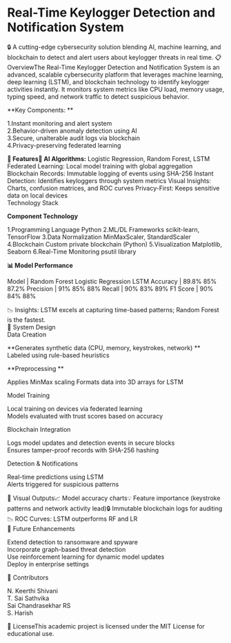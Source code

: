 # Real-Time Keylogger Detection and Notification System

🔒 A cutting-edge cybersecurity solution blending AI, machine learning, and blockchain to detect and alert users about keylogger threats in real time.
📋 OverviewThe Real-Time Keylogger Detection and Notification System is an advanced, scalable cybersecurity platform that leverages machine learning, deep learning (LSTM), and blockchain technology to identify keylogger activities instantly. It monitors system metrics like CPU load, memory usage, typing speed, and network traffic to detect suspicious behavior.

**Key Components:  **

1.Instant monitoring and alert system  
2.Behavior-driven anomaly detection using AI  
3.Secure, unalterable audit logs via blockchain  
4.Privacy-preserving federated learning

**🌟 Features🧠 AI Algorithms:**
Logistic Regression, Random Forest, LSTM
Federated Learning: Local model training with global aggregation
Blockchain Records: Immutable logging of events using SHA-256 
Instant Detection: Identifies keyloggers through system metrics
Visual Insights: Charts, confusion matrices, and ROC curves
Privacy-First: Keeps sensitive data on local devices  
Technology Stack  


**Component Technology**


1.Programming Language Python
2.ML/DL Frameworks scikit-learn, TensorFlow
3.Data Normalization    MinMaxScaler, StandardScaler
4.Blockchain  Custom private blockchain (Python)
5.Visualization Matplotlib, Seaborn
6.Real-Time Monitoring psutil library


**📊 Model Performance**


 
Model         |    Random Forest         Logistic Regression        LSTM
Accuracy      |     89.8%                       85%                  87.2%
Precision     |     91%                         85%                  88%
Recall        |     90%                         83%                  89%
F1 Score      |     90%                         84%                  88%


📉 Insights: LSTM excels at capturing time-based patterns; Random Forest is the fastest.  
🧩 System Design  
Data Creation  

**Generates synthetic data (CPU, memory, keystrokes, network) **
Labeled using rule-based heuristics

**Preprocessing  **

Applies MinMax scaling  Formats data into 3D arrays for LSTM

Model Training  

Local training on devices via federated learning  
Models evaluated with trust scores based on accuracy

Blockchain Integration  

Logs model updates and detection events in secure blocks  
Ensures tamper-proof records with SHA-256 hashing

Detection & Notifications  

Real-time predictions using LSTM  
Alerts triggered for suspicious patterns

📸 Visual Outputs📈 Model accuracy charts💡 Feature importance (keystroke patterns and network activity lead)🔒 Immutable blockchain logs for auditing📉 ROC Curves: LSTM outperforms RF and LR  
🚀 Future Enhancements  

Extend detection to ransomware and spyware  
Incorporate graph-based threat detection  
Use reinforcement learning for dynamic model updates  
Deploy in enterprise settings

📝 Contributors  

N. Keerthi Shivani  
T. Sai Sathvika  
Sai Chandrasekhar RS  
S. Harish

📜 LicenseThis academic project is licensed under the MIT License for educational use.
